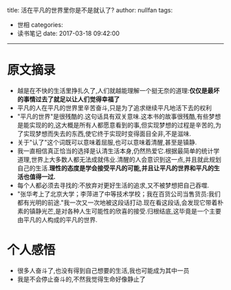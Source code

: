 title: 活在平凡的世界里你是不是就认了?
author: nullfan
tags:
  - 世相
categories:
  - 读书笔记
date: 2017-03-18 09:42:00
---
# 原文摘录
* 越是在不快的生活里挣扎久了,人们就越能理解一个挺无奈的道理:**仅仅是最坏的事情过去了就足以让人们觉得幸福了**  
* 平凡的人在平凡的世界里辛苦奋斗,只是为了追求继续平凡地活下去的权利  
* "平凡的世界"是很残酷的.这句话具有双关意味.这本书的故事很残酷,有些梦想是能实现的的,这大概是所有人都愿意看到的事,但实现梦想的过程是辛苦的,为了实现梦想而失去的东西,使它终于实现时变得面目全非,不是滋味.  
* 关于"认了"这个词既可以意味着屈服,也可以意味着清醒,甚至是镇静.  
* 我一直相信真正恰当的选择是认清生活本身,仍然热爱它.根据最简单的统计学道理,世界上大多数人都无法成就伟业.清醒的人会意识到这一点,并且就此规划自己的生活.**理性的态度是学会接受平凡的可能,并且让平凡的世界和平凡的生活也值得一过.**  
* 每个人都必须去寻找的:不放弃对更好生活的追求,又不被梦想把自己吞噬.  
* "张华考上了北京大学；李萍进了中等技术学校；我在百货公司当售货员:我们都有光明的前途."我一次又一次地被这段话打动.现在看这段话,会发现它带着朴素的镇静光芒,是对各种人生可能性的欣喜的接受.归根结底,这毕竟是一个主要由平凡的人构成的平凡的世界.  

# 个人感悟

* 很多人奋斗了,也没有得到自己想要的生活,我也可能成为其中一员 
* 我是不会停止奋斗的,不然我觉得生命好像静止了  
